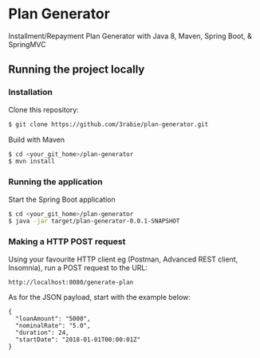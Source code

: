# Plan Generator
Installment/Repayment Plan Generator with Java 8, Maven, Spring Boot, &amp; SpringMVC

## Running the project locally

### Installation

Clone this repository:

```sh
$ git clone https://github.com/3rabie/plan-generator.git
```

Build with Maven

```sh
$ cd <your_git_home>/plan-generator
$ mvn install
```

### Running the application

Start the Spring Boot application

```sh
$ cd <your_git_home>/plan-generator
$ java -jar target/plan-generator-0.0.1-SNAPSHOT
```

### Making a HTTP POST request

Using your favourite HTTP client eg (Postman, Advanced REST client, Insomnia), run a POST request to the URL:

```
http://localhost:8080/generate-plan
```

As for the JSON payload, start with the example below:

```
{
  "loanAmount": "5000",
  "nominalRate": "5.0",
  "duration": 24,
  "startDate": "2018-01-01T00:00:01Z"
}
```
